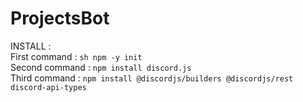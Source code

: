 # ProjectsBot
INSTALL : <br>
First command : ```sh
npm -y init```
<br>
Second command : ```npm install discord.js```<br>
Third command : ```npm install @discordjs/builders @discordjs/rest discord-api-types```

